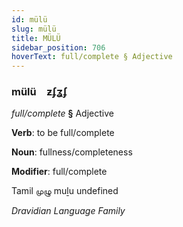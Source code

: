 ```yaml
---
id: mülü
slug: mülü
title: MÜLÜ
sidebar_position: 706
hoverText: full/complete § Adjective
---
```


### mülü&emsp;<span kind="abugida">ƶʄʓʄ</span>

*full/complete* **§** Adjective

**Verb**: to be full/complete

**Noun**: fullness/completeness

**Modifier**: full/complete

Tamil முழு muḻu undefined

*Dravidian Language Family*